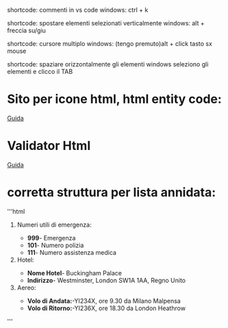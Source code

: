 shortcode: commenti in vs code
windows: ctrl + k

shortcode: spostare elementi selezionati verticalmente
windows: alt + freccia su/giu

shortcode: cursore multiplo
windows: (tengo premuto)alt + click tasto sx mouse

shortcode: spaziare orizzontalmente gli elementi
windows seleziono gli elementi e clicco il TAB

# Sito per icone html, html entity code:
[Guida](https://www.toptal.com/designers/htmlarrows/symbols/)

# Validator Html
[Guida](https://validator.w3.org/#validate_by_inputy)

# corretta struttura per lista annidata:
'''html
<ol>
    <li>Numeri utili di emergenza:</li>
        <ul>
            <li><strong>999</strong>- Emergenza</li>
            <li><strong>101</strong>- Numero polizia</li>
            <li><strong>111</strong>- Numero assistenza medica</li>
        </ul>
    <li>Hotel:</li>
        <ul>
            <li><strong>Nome Hotel</strong>- Buckingham Palace</li>
            <li><strong>Indirizzo</strong>- Westminster, London SW1A 1AA, Regno Unito</li>
        </ul>
    <li>Aereo:</li>
        <ul>
            <li><strong>Volo di Andata:</strong>-YI234X, ore 9.30 da Milano Malpensa</li>
            <li><strong>Volo di Ritorno:</strong>-YI236X, ore 18.30 da London Heathrow</li>  
        </ul>
</ol>
'''
